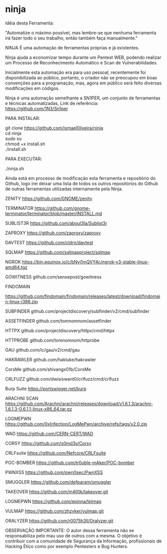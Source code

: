 # ninja

Idéia desta Ferramenta:

"Automatize o máximo possível, mas lembre-se que nenhuma ferramenta irá fazer todo o seu trabalho, então também faça manualmente."

NINJA É uma automação de ferramentas próprias e já existentes.

Ninja ajuda a economizar tempo durante um Pentest WEB, podendo realizar um Processo de Reconhecimento Automático e Scan de Vulnerabilidades.

Inicialmente esta automação era para uso pessoal, recentemente foi disponibilizada ao público, portanto, o criador não se preocupou em boas convenções para a programação, mas, agora em público será feito diversas modificações em códigos.

Ninja é uma automação semelhante a SN1PER, um conjunto de ferramentas e técnicas automatizadas, Link de referência: https://github.com/1N3/Sn1per


PARA INSTALAR:

git clone https://github.com/ismael0liveira/ninja<br>
cd ninja<br>
sudo su<br>
chmod +x install.sh<br>
./install.sh

PARA EXECUTAR:

./ninja.sh

Ainda está em processo de modificação esta ferramenta e repositório do Github, logo irei deixar uma lista de todos os outros repositórios do Github de outras ferramentas utilizadas internamente pela Ninja.

ZENITY
https://github.com/GNOME/zenity

TERMINATOR
https://github.com/gnome-terminator/terminator/blob/master/INSTALL.md

SUBLIST3R
https://github.com/aboul3la/Sublist3r

ZAPROXY
https://github.com/zaproxy/zaproxy

DAVTEST
https://github.com/cldrn/davtest

SQLMAP
https://github.com/sqlmapproject/sqlmap

NGROK
https://bin.equinox.io/c/bNyj1mQVY4c/ngrok-v3-stable-linux-amd64.tgz

GOWITNESS
github.com/sensepost/gowitness
                
FINDOMAIN

https://github.com/findomain/findomain/releases/latest/download/findomain-linux-i386.zip

SUBFINDER
github.com/projectdiscovery/subfinder/v2/cmd/subfinder

ASSETFINDER
github.com/tomnomnom/assetfinder



HTTPX
github.com/projectdiscovery/httpx/cmd/httpx
        
HTTPROBE
github.com/tomnomnom/httprobe

GAU
github.com/lc/gau/v2/cmd/gau
        
HAKRAWLER
github.com/hakluke/hakrawler

CorsMe
github.com/shivangx01b/CorsMe

CRLFUZZ
github.com/dwisiswant0/crlfuzz/cmd/crlfuzz

Burp Suite
https://portswigger.net/burp

ARACHNI SCAN
https://github.com/Arachni/arachni/releases/download/v1.6.1.3/arachni-1.6.1.3-0.6.1.1-linux-x86_64.tar.gz

LOGMEPWN
https://github.com/0xInfection/LogMePwn/archive/refs/tags/v2.0.zip

WAD 
https://github.com/CERN-CERT/WAD

CORSY 
https://github.com/s0md3v/Corsy

CRLFsuite
https://github.com/Nefcore/CRLFsuite

POC-BOMBER 
https://github.com/tr0uble-mAker/POC-bomber

PWNXSS 
https://github.com/pwn0sec/PwnXSS

SMUGGLER 
https://github.com/defparam/smuggler

TAKEOVER 
https://github.com/m4ll0k/takeover.git

LOGMEPWN 
https://github.com/epinna/tplmap

VULMAP
https://github.com/zhzyker/vulmap.git

ORALYZER
https://github.com/r0075h3ll/Oralyzer.git





OBSERVAÇÃO IMPORTANTE: O autor dessa ferramenta não se responsabiliza pelo mau uso de outros com a mesma. O objetivo é contribuir com a comunidade de Segurança da Informação, profissionais de Hacking Ético como por exemplo Pentesters e Bug Hunters.
